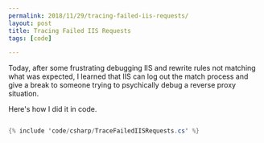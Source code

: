 ```yaml
---
permalink: 2018/11/29/tracing-failed-iis-requests/
layout: post
title: Tracing Failed IIS Requests
tags: [code]

---
```


Today, after some frustrating debugging IIS and rewrite rules not matching what was expected, I learned that
IIS can log out the match process and give a break to someone trying to psychically debug a reverse proxy situation.

Here's how I did it in code.

```csharp

{% include 'code/csharp/TraceFailedIISRequests.cs' %}

```
